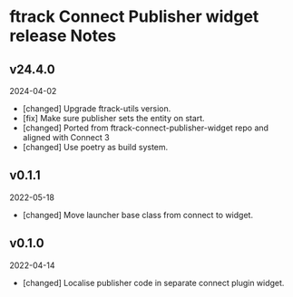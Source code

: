 # ftrack Connect Publisher widget release Notes

## v24.4.0
2024-04-02

* [changed] Upgrade ftrack-utils version.
* [fix] Make sure publisher sets the entity on start.
* [changed] Ported from ftrack-connect-publisher-widget repo and aligned with Connect 3
* [changed] Use poetry as build system.


## v0.1.1
2022-05-18

* [changed] Move launcher base class from connect to widget.

## v0.1.0
2022-04-14
* [changed] Localise publisher code in separate connect plugin widget.